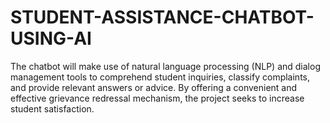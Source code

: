 # STUDENT-ASSISTANCE-CHATBOT-USING-AI
The chatbot will make use of natural language processing (NLP) and dialog management tools to comprehend student inquiries, classify complaints, and provide relevant answers or advice. By offering a convenient and effective grievance redressal mechanism, the project seeks to increase student satisfaction.
